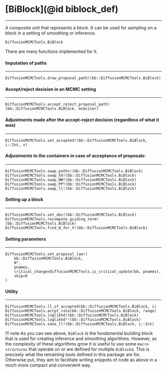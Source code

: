 # [BiBlock](@id biblock_def)
****
A composite unit that represents a block. It can be used for sampling on a block in a setting of smoothing or inference.
```@docs
DiffusionMCMCTools.BiBlock
```

There are many functions implemented for it.

#### Imputation of paths
----
```@docs
DiffusionMCMCTools.draw_proposal_path!(bb::DiffusionMCMCTools.BiBlock)
```

#### Accept/reject decision in an MCMC setting
-----
```@docs
DiffusionMCMCTools.accept_reject_proposal_path!(bb::DiffusionMCMCTools.BiBlock, mcmciter)
```

#### Adjustments made after the accept-reject decision (regardless of what it was)
----
```@docs
DiffusionMCMCTools.set_accepted!(bb::DiffusionMCMCTools.BiBlock, i::Int, v)
```

#### Adjustments to the containers in case of **acceptance** of proposals:
----
```@docs
DiffusionMCMCTools.swap_paths!(bb::DiffusionMCMCTools.BiBlock)
DiffusionMCMCTools.swap_XX!(bb::DiffusionMCMCTools.BiBlock)
DiffusionMCMCTools.swap_WW!(bb::DiffusionMCMCTools.BiBlock)
DiffusionMCMCTools.swap_PP!(bb::DiffusionMCMCTools.BiBlock)
DiffusionMCMCTools.swap_ll!(bb::DiffusionMCMCTools.BiBlock)
```

#### Setting up a block
----
```@docs
DiffusionMCMCTools.set_obs!(bb::DiffusionMCMCTools.BiBlock)
DiffusionMCMCTools.recompute_guiding_term!(bb::DiffusionMCMCTools.BiBlock)
DiffusionMCMCTools.find_W_for_X!(bb::DiffusionMCMCTools.BiBlock)
```

#### Setting parameters
----
```@docs
DiffusionMCMCTools.set_proposal_law!(
    bb::DiffusionMCMCTools.BiBlock,
    θ°,
    pnames,
    critical_change=DiffusionMCMCTools.is_critical_update(bb, pnames),
    skip=0
)

```

#### Utility
----
```@docs
DiffusionMCMCTools.ll_of_accepted(bb::DiffusionMCMCTools.BiBlock, i)
DiffusionMCMCTools.accpt_rate(bb::DiffusionMCMCTools.BiBlock, range)
DiffusionMCMCTools.loglikhd!(bb::DiffusionMCMCTools.BiBlock)
DiffusionMCMCTools.loglikhd°!(bb::DiffusionMCMCTools.BiBlock)
DiffusionMCMCTools.save_ll!(bb::DiffusionMCMCTools.BiBlock, i::Int)
```



!!! note
    As you can see above, `BiBlock` is the fundamental building block that is used for creating inference and smoothing algorithms. However, as the complexity of these algorithms grow it is useful to use some `macro structures` that operate on or are defined for multiple `BiBlock`s. This is precisely what the remaining tools defined in this package are for. Otherwise put, they aim to facilitate writing snippets of code as above in a much more compact and convenient way.
